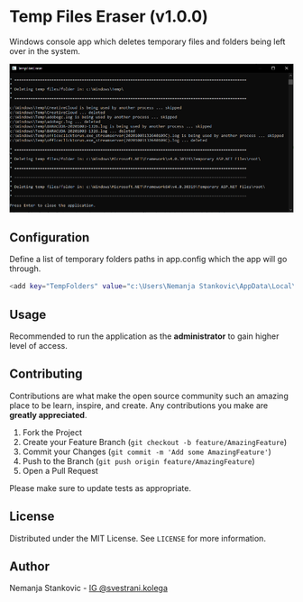 # Temp Files Eraser (v1.0.0)
Windows console app which deletes temporary files and folders being left over in the system.

![Screenshot](screenshot.png)

## Configuration
Define a list of temporary folders paths in app.config which the app will go through.

```bash
<add key="TempFolders" value="c:\Users\Nemanja Stankovic\AppData\Local\Temp\;c:\Windows\Temp\;c:\Windows\Microsoft.NET\Framework\v4.0.30319\Temporary ASP.NET Files\root\;c:\Windows\Microsoft.NET\Framework64\v4.0.30319\Temporary ASP.NET Files\root\"/>
```

## Usage
Recommended to run the application as the **administrator** to gain higher level of access.

## Contributing
Contributions are what make the open source community such an amazing place to be learn, inspire, and create. Any contributions you make are **greatly appreciated**.

1. Fork the Project
2. Create your Feature Branch (`git checkout -b feature/AmazingFeature`)
3. Commit your Changes (`git commit -m 'Add some AmazingFeature'`)
4. Push to the Branch (`git push origin feature/AmazingFeature`)
5. Open a Pull Request

Please make sure to update tests as appropriate.

## License
Distributed under the MIT License. See `LICENSE` for more information.

## Author
Nemanja Stankovic - [IG @svestrani.kolega](https://www.instagram.com/svestrani.kolega/)
